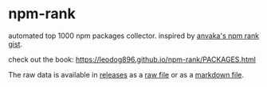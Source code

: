 # npm-rank

automated top 1000 npm packages collector. inspired by [anvaka's npm rank gist](https://gist.github.com/anvaka/8e8fa57c7ee1350e3491).

check out the book: https://leodog896.github.io/npm-rank/PACKAGES.html

The raw data is available in [releases](https://github.com/LeoDog896/npm-rank/releases) as a [raw file](https://github.com/LeoDog896/npm-rank/releases/download/latest/raw.txt) or as a [markdown file](https://github.com/LeoDog896/npm-rank/releases/download/latest/data.md).
